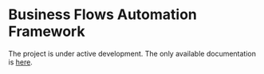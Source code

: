 # Business Flows Automation Framework
The project is under active development. The only available documentation is [here](doc/BFA%20Highlights%201.0.pdf).
